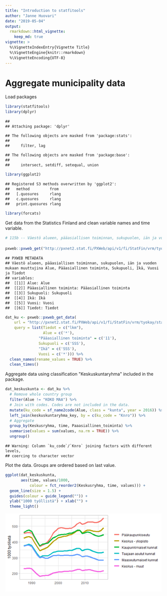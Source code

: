 ```yaml
---
title: "Introduction to statfitools"
author: "Janne Huovari"
date: "2019-05-04"
output: 
  rmarkdown::html_vignette:
    keep_md: true
vignette: >
  %\VignetteIndexEntry{Vignette Title}
  %\VignetteEngine{knitr::rmarkdown}
  %\VignetteEncoding{UTF-8}
---
```


# Aggregate municipality data

Load packages


```r
library(statfitools)
library(dplyr)
```

```
## 
## Attaching package: 'dplyr'
```

```
## The following objects are masked from 'package:stats':
## 
##     filter, lag
```

```
## The following objects are masked from 'package:base':
## 
##     intersect, setdiff, setequal, union
```

```r
library(ggplot2)
```

```
## Registered S3 methods overwritten by 'ggplot2':
##   method         from 
##   [.quosures     rlang
##   c.quosures     rlang
##   print.quosures rlang
```

```r
library(forcats)
```

Get data from the Statistics Finland and clean variable names and time variable.


```r
# 115b -- Väestö alueen, pääasiallisen toiminnan, sukupuolen, iän ja vuoden mukaan, 1987-2017

pxweb::pxweb_get("http://pxnet2.stat.fi/PXWeb/api/v1/fi/StatFin/vrm/tyokay/statfin_tyokay_pxt_115b.px")
```

```
## PXWEB METADATA
## Väestö alueen, pääasiallisen toiminnan, sukupuolen, iän ja vuoden mukaan muuttujina Alue, Pääasiallinen toiminta, Sukupuoli, Ikä, Vuosi ja Tiedot 
## variables:
##  [[1]] Alue: Alue
##  [[2]] Pääasiallinen toiminta: Pääasiallinen toiminta
##  [[3]] Sukupuoli: Sukupuoli
##  [[4]] Ikä: Ikä
##  [[5]] Vuosi: Vuosi
##  [[6]] Tiedot: Tiedot
```

```r
dat_ku <- pxweb::pxweb_get_data(
    url = "http://pxnet2.stat.fi/PXWeb/api/v1/fi/StatFin/vrm/tyokay/statfin_tyokay_pxt_115b.px",
    query = list(Tiedot = c("lkm"),
                 Alue = c('*'),
               "Pääasiallinen toiminta" = c('11'),
               Sukupuoli = c('SSS'),
               "Ikä" = c('SSS'),
               Vuosi = c('*'))) %>% 
  clean_names(rename_values = TRUE) %>% 
  clean_times()
```

Aggregate data using classification "Keskuskuntaryhma" included in the package. 


```r
dat_keskuskunta <- dat_ku %>% 
  # Remove whole country group
  filter(Alue != "KOKO MAA") %>%
  # Join with codes. Codes are not included in the data.
  mutate(ku_code = sf_name2code(Alue, class = "kunta", year = 2016)) %>%  
  left_join(keskuskuntaryhma_key, by = c(ku_code = "Knro")) %>%
  # Aggregate
  group_by(Keskusryhma, time, Paaasiallinen_toiminta) %>% 
  summarise(values = sum(values, na.rm = TRUE)) %>% 
  ungroup()
```

```
## Warning: Column `ku_code`/`Knro` joining factors with different levels,
## coercing to character vector
```

Plot the data. Groups are ordered based on last value.


```r
ggplot(dat_keskuskunta, 
       aes(time, values/1000, 
           colour = fct_reorder2(Keskusryhma, time, values))) +
  geom_line(size = 1.5) +
  guides(colour = guide_legend("")) +
  ylab("1000 työllistä") + xlab("") +
  theme_light()
```

![](Introduction_files/figure-html/plot-1.png)<!-- -->

